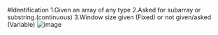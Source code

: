 #Identification
1.Given an array of any type
2.Asked for subarray or substring.(continuous)
3.Window size given (Fixed) or not given/asked (Variable)
![image](https://user-images.githubusercontent.com/58821151/126865342-70e1fdb9-db45-4ec8-a99a-ded08f5e759a.png)
